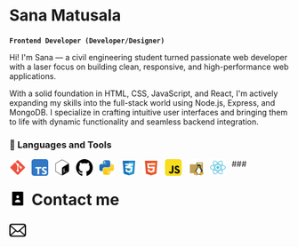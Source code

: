 # Sana Matusala

**`Frontend Developer (Developer/Designer)`**

Hi! I'm Sana — a civil engineering student turned passionate web developer with a laser focus on building clean, responsive, and high-performance web applications.

With a solid foundation in HTML, CSS, JavaScript, and React, I'm actively expanding my skills into the full-stack world using Node.js, Express, and MongoDB. I specialize in crafting intuitive user interfaces and bringing them to life with dynamic functionality and seamless backend integration.

### 🤖 Languages and Tools

<img align="left" alt="Javascript" width="30px" style ="padding-right:10px;" src="https://github.com/matusalasana/matusalasana/blob/main/git-svgrepo-com.svg"/>
<img align="left" alt="Javascript" width="30px" style ="padding-right:10px;" src="https://github.com/matusalasana/matusalasana/blob/main/typescript-svgrepo-com.svg"/>
<img align="left" alt="Typescript" width="30px" style ="padding-right:10px;" src="https://github.com/matusalasana/matusalasana/blob/main/terminal-bash-svgrepo-com.svg"/>
<img align="left" alt="Typescript" width="30px" style ="padding-right:10px;" src="https://github.com/matusalasana/matusalasana/blob/main/github-142-svgrepo-com.svg"/>
<img align="left" alt="Typescript" width="30px" style ="padding-right:10px;" src="https://github.com/matusalasana/matusalasana/blob/main/python-svgrepo-com.svg"/>
<img align="left" alt="Typescript" width="30px" style ="padding-right:10px;" src="https://github.com/matusalasana/matusalasana/blob/main/css-3-svgrepo-com.svg"/>
<img align="left" alt="Typescript" width="30px" style ="padding-right:10px;" src="https://github.com/matusalasana/matusalasana/blob/main/html-5-svgrepo-com.svg"/>
<img align="left" alt="Typescript" width="30px" style ="padding-right:10px;" src="https://github.com/matusalasana/matusalasana/blob/main/javascript-svgrepo-com.svg"/>
<img align="left" alt="Typescript" width="30px" style ="padding-right:10px;" src="https://github.com/matusalasana/matusalasana/blob/main/linux-svgrepo-com.svg"/>
<img align="left" alt="Typescript" width="30px" style ="padding-right:10px;" src="https://github.com/matusalasana/matusalasana/blob/main/react-svgrepo-com.svg"/>

###<h1><img align="left" alt="Typescript" width="30px" style ="padding-right:10px;" src="https://github.com/matusalasana/matusalasana/blob/main/contact-book-svgrepo-com.svg"/>Contact me</h1>
###
<a href="matusalasana@gmail.com"><img align="left" alt="Typescript" width="30px" style ="padding-right:10px;" src="https://github.com/matusalasana/matusalasana/blob/main/email-8-svgrepo-com.svg"/></a>
